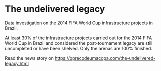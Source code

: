# The undelivered legacy
Data investigation on the 2014 FIFA World Cup infrastructure projects in Brazil.

At least 30% of the infrastructure projects carried out for the 2014 FIFA World Cup in Brazil and considered the post-tournament legacy are still uncompleted or have been shelved. Only the arenas are 100% finished.

Read the news story on https://oprecodeumacopa.com/the-undelivered-legacy.html
